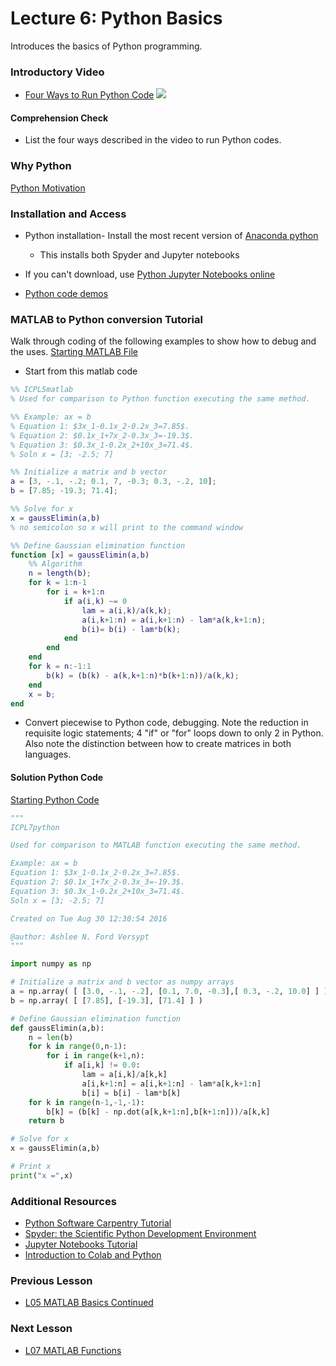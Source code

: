 # **Lecture 6: Python Basics**
Introduces the basics of Python programming.

### **Introductory Video**
* [Four Ways to Run Python Code](https://www.youtube.com/watch?v=BRQ2DDpByE4&feature=emb_title&ab_channel=AshleeN.FordVersypt)
[![](http://img.youtube.com/vi/BRQ2DDpByE4/0.jpg)](http://www.youtube.com/watch?v=BRQ2DDpByE4 "")

#### **Comprehension Check**
* List the four ways described in the video to run Python codes. 

### **Why Python**
  [Python Motivation](https://towardsdatascience.com/why-python-is-not-the-programming-language-of-the-future-30ddc5339b66)
  
### **Installation and Access**
* Python installation- Install the most recent version of [Anaconda python](https://www.anaconda.com/products/individual)
  * This installs both Spyder and Jupyter notebooks
* If you can't download, use [Python Jupyter Notebooks online](https://colab.research.google.com/notebooks/intro.ipynb#recent=true) 

* [Python code demos](https://bitbucket.org/ashleefv/checlassfa20/src/master/Pre%20Class%20Activities/Python/)

### **MATLAB to Python conversion Tutorial**
Walk through coding of the following examples to show how to debug and the uses.
[Starting MATLAB File](/CHEclassFa20/In%20Class%20Problem%20Activities/Python/ConvertFromMATLABtoPython.m)
* Start from this matlab code
```MATLAB
%% ICPL5matlab
% Used for comparison to Python function executing the same method.

%% Example: ax = b 
% Equation 1: $3x_1-0.1x_2-0.2x_3=7.85$. 
% Equation 2: $0.1x_1+7x_2-0.3x_3=-19.3$. 
% Equation 3: $0.3x_1-0.2x_2+10x_3=71.4$.
% Soln x = [3; -2.5; 7]

%% Initialize a matrix and b vector
a = [3, -.1, -.2; 0.1, 7, -0.3; 0.3, -.2, 10];
b = [7.85; -19.3; 71.4];

%% Solve for x
x = gaussElimin(a,b)
% no semicolon so x will print to the command window

%% Define Gaussian elimination function
function [x] = gaussElimin(a,b)
    %% Algorithm
    n = length(b);
    for k = 1:n-1
        for i = k+1:n
            if a(i,k) ~= 0
                lam = a(i,k)/a(k,k);
                a(i,k+1:n) = a(i,k+1:n) - lam*a(k,k+1:n);
                b(i)= b(i) - lam*b(k);
            end
        end
    end
    for k = n:-1:1
        b(k) = (b(k) - a(k,k+1:n)*b(k+1:n))/a(k,k);
    end
    x = b;
end
```
* Convert piecewise to Python code, debugging. Note the reduction in requisite logic statements; 4 "if" or "for" loops down to only 2 in Python. Also note the distinction between how to create matrices in both languages. 

#### **Solution Python Code**
[Starting Python Code](/CHEclassFa20/In%20Class%20Problem%20Activities/Python/ConverFromMATLABtoPython.ipynb)
```python
"""
ICPL7python

Used for comparison to MATLAB function executing the same method.

Example: ax = b 
Equation 1: $3x_1-0.1x_2-0.2x_3=7.85$.                
Equation 2: $0.1x_1+7x_2-0.3x_3=-19.3$. 
Equation 3: $0.3x_1-0.2x_2+10x_3=71.4$.
Soln x = [3; -2.5; 7]

Created on Tue Aug 30 12:30:54 2016

@author: Ashlee N. Ford Versypt
"""

import numpy as np

# Initialize a matrix and b vector as numpy arrays
a = np.array( [ [3.0, -.1, -.2], [0.1, 7.0, -0.3],[ 0.3, -.2, 10.0] ] )
b = np.array( [ [7.85], [-19.3], [71.4] ] )

# Define Gaussian elimination function
def gaussElimin(a,b):
    n = len(b)
    for k in range(0,n-1):
        for i in range(k+1,n):
            if a[i,k] != 0.0:
                lam = a[i,k]/a[k,k]
                a[i,k+1:n] = a[i,k+1:n] - lam*a[k,k+1:n]
                b[i] = b[i] - lam*b[k]
    for k in range(n-1,-1,-1):
        b[k] = (b[k] - np.dot(a[k,k+1:n],b[k+1:n]))/a[k,k]
    return b

# Solve for x
x = gaussElimin(a,b)

# Print x
print("x =",x)
```
  
### **Additional Resources**
* [Python Software Carpentry Tutorial](https://swcarpentry.github.io/python-novice-inflammation/)
* [Spyder: the Scientific Python Development Environment](https://fangohr.github.io/blog/spyder-the-scientific-python-development-environment.html)
* [Jupyter Notebooks Tutorial](https://www.datacamp.com/community/tutorials/tutorial-jupyter-notebook)
* [Introduction to Colab and Python](https://colab.research.google.com/github/tensorflow/examples/blob/master/courses/udacity_intro_to_tensorflow_for_deep_learning/l01c01_introduction_to_colab_and_python.ipynb#scrollTo=X9uIpOS2zx7k)

### **Previous Lesson**
 * [L05 MATLAB Basics Continued](/L05%20MATLAB%20basics%20cont.md)
### **Next Lesson**
 * [L07 MATLAB Functions](/L07%20MATLAB%20Functions.md)
